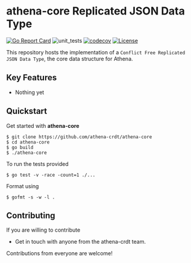 # athena-core Replicated JSON Data Type

[![Go Report Card](https://goreportcard.com/badge/github.com/athena-crdt/athena-core)](https://goreportcard.com/report/github.com/athena-crdt/athena-core)
![unit_tests](https://github.com/athena-crdt/athena-core/actions/workflows/unit_tests.yml/badge.svg)
[![codecov](https://codecov.io/gh/athena-crdt/athena-core/branch/main/graph/badge.svg?token=HS7R9KDAT1)](https://codecov.io/gh/athena-crdt/athena-core)
[![License](https://img.shields.io/badge/License-Apache%202.0-blue.svg)](https://github.com/athena-crdt/athena-core/blob/main/LICENSE)

This repository hosts the implementation of a `Conflict Free Replicated JSON Data Type`, the core data structure for Athena.

## Key Features
* Nothing yet

## Quickstart
Get started with **athena-core**

```
$ git clone https://github.com/athena-crdt/athena-core
$ cd athena-core
$ go build
$ ./athena-core
```

To run the tests provided

```
$ go test -v -race -count=1 ./...
```

Format using

```
$ gofmt -s -w -l .
```

## Contributing

If you are willing to contribute
  - Get in touch with anyone from the athena-crdt team.

Contributions from everyone are welcome!
